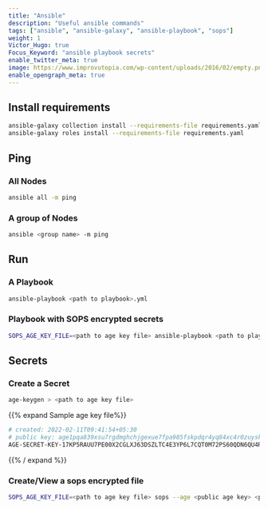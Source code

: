 ```yaml
---
title: "Ansible"
description: "Useful ansible commands"
tags: ["ansible", "ansible-galaxy", "ansible-playbook", "sops"]
weight: 1
Victor_Hugo: true
Focus_Keyword: "ansible playbook secrets"
enable_twitter_meta: true
image: https://www.improvutopia.com/wp-content/uploads/2016/02/empty.png.jpeg
enable_opengraph_meta: true
---
```


## Install requirements
```sh
ansible-galaxy collection install --requirements-file requirements.yaml
ansible-galaxy roles install --requirements-file requirements.yaml
```

## Ping

### All Nodes

```sh
ansible all -m ping
```

### A group of Nodes

```sh
ansible <group name> -m ping
```

## Run

### A Playbook

```sh
ansible-playbook <path to playbook>.yml
```

### Playbook with SOPS encrypted secrets

```sh
SOPS_AGE_KEY_FILE=<path to age key file> ansible-playbook <path to playbook>.yml
```

## Secrets

### Create a Secret
```sh
age-keygen > <path to age key file>
```
{{% expand Sample age key file%}}
```sh
# created: 2022-02-11T09:41:54+05:30
# public key: age1pqa839xsu7rgdmghchjgexue7fpa985fskpdqr4yq84xc4r0zuysk855k9
AGE-SECRET-KEY-17KP5RAUU7PE00X2CGLXJ63DSZLTC4E3YP6L7CQT0M72PS60QDN6QU4RVK6
```
{{% / expand %}}

### Create/View a sops encrypted file

```sh
SOPS_AGE_KEY_FILE=<path to age key file> sops --age <public age key> <path to secrets>.sops.yml
```
